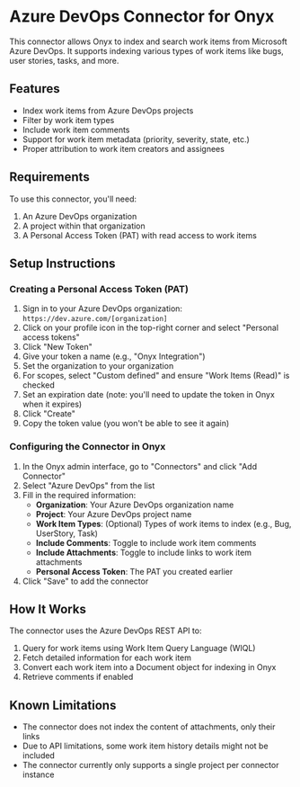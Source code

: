 # Azure DevOps Connector for Onyx

This connector allows Onyx to index and search work items from Microsoft Azure DevOps. It supports indexing various types of work items like bugs, user stories, tasks, and more.

## Features

- Index work items from Azure DevOps projects
- Filter by work item types
- Include work item comments
- Support for work item metadata (priority, severity, state, etc.)
- Proper attribution to work item creators and assignees

## Requirements

To use this connector, you'll need:

1. An Azure DevOps organization
2. A project within that organization
3. A Personal Access Token (PAT) with read access to work items

## Setup Instructions

### Creating a Personal Access Token (PAT)

1. Sign in to your Azure DevOps organization: `https://dev.azure.com/[organization]`
2. Click on your profile icon in the top-right corner and select "Personal access tokens"
3. Click "New Token"
4. Give your token a name (e.g., "Onyx Integration")
5. Set the organization to your organization
6. For scopes, select "Custom defined" and ensure "Work Items (Read)" is checked
7. Set an expiration date (note: you'll need to update the token in Onyx when it expires)
8. Click "Create"
9. Copy the token value (you won't be able to see it again)

### Configuring the Connector in Onyx

1. In the Onyx admin interface, go to "Connectors" and click "Add Connector"
2. Select "Azure DevOps" from the list
3. Fill in the required information:
   - **Organization**: Your Azure DevOps organization name
   - **Project**: Your Azure DevOps project name
   - **Work Item Types**: (Optional) Types of work items to index (e.g., Bug, UserStory, Task)
   - **Include Comments**: Toggle to include work item comments
   - **Include Attachments**: Toggle to include links to work item attachments
   - **Personal Access Token**: The PAT you created earlier
4. Click "Save" to add the connector

## How It Works

The connector uses the Azure DevOps REST API to:

1. Query for work items using Work Item Query Language (WIQL)
2. Fetch detailed information for each work item
3. Convert each work item into a Document object for indexing in Onyx
4. Retrieve comments if enabled

## Known Limitations

- The connector does not index the content of attachments, only their links
- Due to API limitations, some work item history details might not be included
- The connector currently only supports a single project per connector instance 